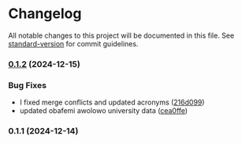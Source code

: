 # Changelog

All notable changes to this project will be documented in this file. See [standard-version](https://github.com/conventional-changelog/standard-version) for commit guidelines.

### [0.1.2](https://github.com/kaf-lamed-beyt/ng-universities/compare/v0.1.1...v0.1.2) (2024-12-15)


### Bug Fixes

* I fixed merge conflicts and updated acronyms ([216d099](https://github.com/kaf-lamed-beyt/ng-universities/commit/216d09919db9d06d64d099b40123386577cf76fe))
* updated obafemi awolowo university data ([cea0ffe](https://github.com/kaf-lamed-beyt/ng-universities/commit/cea0ffe1f978f25fdb0cae202ff203c454b83cc8))

### 0.1.1 (2024-12-14)
